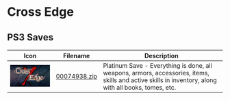 # Cross Edge

## PS3 Saves

| Icon | Filename | Description |
|------|----------|-------------|
| ![Cross Edge](ICON0.PNG) | [00074938.zip](00074938.zip) | Platinum Save - Everything is done, all weapons, armors, accessories, items, skills and active skills in inventory, along with all books, tomes, etc. |

